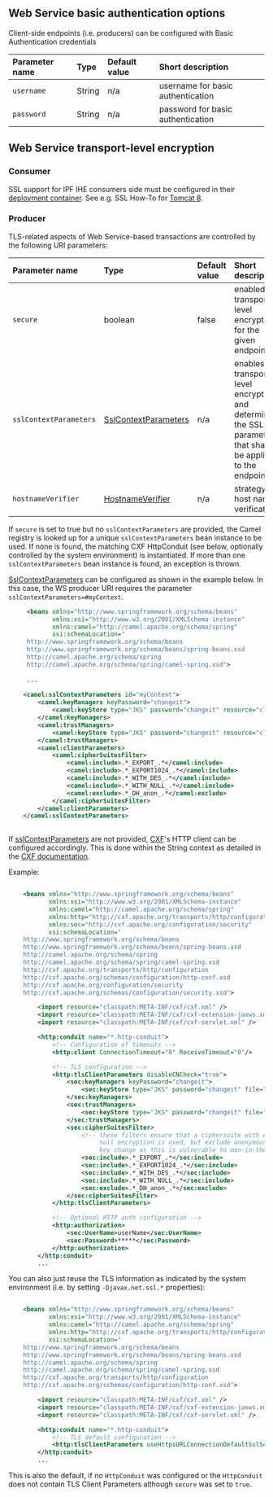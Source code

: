 
## Web Service basic authentication options

Client-side endpoints (i.e. producers) can be configured with Basic Authentication credentials

| Parameter name   | Type       | Default value | Short description                                                                    |
|:-----------------|:-----------|:--------------|:-------------------------------------------------------------------------------------|
| `username`       | String     | n/a           | username for basic authentication
| `password`       | String     | n/a           | password for basic authentication

## Web Service transport-level encryption

### Consumer

SSL support for IPF IHE consumers side must be configured in their [deployment container](deployment.html).
See e.g. SSL How-To for [Tomcat 8](https://tomcat.apache.org/tomcat-8.0-doc/ssl-howto.html).

### Producer

TLS-related aspects of Web Service-based transactions are controlled by the following URI parameters:

| Parameter name         | Type                   | Default value  | Short description
|:-----------------------|:-----------------------|:-------|:---------------------------------------------
| `secure`               | boolean                | false  | enabled transport-level encryption for the given endpoint
| `sslContextParameters` | [SslContextParameters] | n/a    | enables transport-level encryption and determines the SSL parameters that shall be applied to the endpoint
| `hostnameVerifier`     | [HostnameVerifier]     | n/a    | strategy for host name verification

If `secure` is set to true but no `sslContextParameters` are provided, the Camel registry is looked up for 
a unique `sslContextParameters` bean instance to be used. If none is found, the matching CXF HttpConduit (see below, optionally controlled by the system environment) 
is instantiated. If more than one `sslContextParameters` bean instance is found, an exception is thrown.

[SslContextParameters] can be configured as shown in the example below. In this case, the WS producer URI requires 
the parameter `sslContextParameters=#myContext`.

```xml
     <beans xmlns="http://www.springframework.org/schema/beans"
            xmlns:xsi="http://www.w3.org/2001/XMLSchema-instance"
            xmlns:camel="http://camel.apache.org/schema/spring"
            xsi:schemaLocation="
     http://www.springframework.org/schema/beans
     http://www.springframework.org/schema/beans/spring-beans.xsd
     http://camel.apache.org/schema/spring
     http://camel.apache.org/schema/spring/camel-spring.xsd">
     
     ...
     
    <camel:sslContextParameters id="myContext">
        <camel:keyManagers keyPassword="changeit">
            <camel:keyStore type="JKS" password="changeit" resource="client.jks"/>
        </camel:keyManagers>
        <camel:trustManagers>
            <camel:keyStore type="JKS" password="changeit" resource="client.jks"/>
        </camel:trustManagers>
        <camel:clientParameters>
            <camel:cipherSuitesFilter>
                <camel:include>.*_EXPORT_.*</camel:include>
                <camel:include>.*_EXPORT1024_.*</camel:include>
                <camel:include>.*_WITH_DES_.*</camel:include>
                <camel:include>.*_WITH_NULL_.*</camel:include>
                <camel:exclude>.*_DH_anon_.*</camel:exclude>
            </camel:cipherSuitesFilter>
        </camel:clientParameters>
    </camel:sslContextParameters>    
     
 ```

If [sslContextParameters][SslContextParameters] are not provided, [CXF](https://cxf.apache.org)'s HTTP client can be configured accordingly.
This is done within the String context as detailed in the
[CXF documentation](https://cxf.apache.org/docs/client-http-transport-including-ssl-support.html).

Example:

```xml

    <beans xmlns="http://www.springframework.org/schema/beans"
           xmlns:xsi="http://www.w3.org/2001/XMLSchema-instance"
           xmlns:camel="http://camel.apache.org/schema/spring"
           xmlns:http="http://cxf.apache.org/transports/http/configuration"
           xmlns:sec="http://cxf.apache.org/configuration/security"
           xsi:schemaLocation="
    http://www.springframework.org/schema/beans
    http://www.springframework.org/schema/beans/spring-beans.xsd
    http://camel.apache.org/schema/spring
    http://camel.apache.org/schema/spring/camel-spring.xsd
    http://cxf.apache.org/transports/http/configuration
    http://cxf.apache.org/schemas/configuration/http-conf.xsd
    http://cxf.apache.org/configuration/security
    http://cxf.apache.org/schemas/configuration/security.xsd">

        <import resource="classpath:META-INF/cxf/cxf.xml" />
        <import resource="classpath:META-INF/cxf/cxf-extension-jaxws.xml" />
        <import resource="classpath:META-INF/cxf/cxf-servlet.xml" />

        <http:conduit name="*.http-conduit">
            <!-- Configuration of timeouts -->
            <http:client ConnectionTimeout="0" ReceiveTimeout="0"/>

            <!-- TLS configuration -->
            <http:tlsClientParameters disableCNCheck="true">
                <sec:keyManagers keyPassword="changeit">
                    <sec:keyStore type="JKS" password="changeit" file="keystore" />
                </sec:keyManagers>
                <sec:trustManagers>
                    <sec:keyStore type="JKS" password="changeit" file="keystore" />
                </sec:trustManagers>
                <sec:cipherSuitesFilter>
                    <!-- these filters ensure that a ciphersuite with export-suitable or
                         null encryption is used, but exclude anonymous Diffie-Hellman
                         key change as this is vulnerable to man-in-the-middle attacks -->
                    <sec:include>.*_EXPORT_.*</sec:include>
                    <sec:include>.*_EXPORT1024_.*</sec:include>
                    <sec:include>.*_WITH_DES_.*</sec:include>
                    <sec:include>.*_WITH_NULL_.*</sec:include>
                    <sec:exclude>.*_DH_anon_.*</sec:exclude>
                </sec:cipherSuitesFilter>
            </http:tlsClientParameters>

            <!-- Optional HTTP auth configuration -->
            <http:authorization>
                <sec:UserName>userName</sec:UserName>
                <sec:Password>*****</sec:Password>
            </http:authorization>
        </http:conduit>
        ...

```

You can also just reuse the TLS information as indicated by the system environment (i.e. by setting `-Djavax.net.ssl.*` properties):

```xml

    <beans xmlns="http://www.springframework.org/schema/beans"
           xmlns:xsi="http://www.w3.org/2001/XMLSchema-instance"
           xmlns:camel="http://camel.apache.org/schema/spring"
           xmlns:http="http://cxf.apache.org/transports/http/configuration"
           xsi:schemaLocation="
    http://www.springframework.org/schema/beans
    http://www.springframework.org/schema/beans/spring-beans.xsd
    http://camel.apache.org/schema/spring
    http://camel.apache.org/schema/spring/camel-spring.xsd
    http://cxf.apache.org/transports/http/configuration
    http://cxf.apache.org/schemas/configuration/http-conf.xsd">

        <import resource="classpath:META-INF/cxf/cxf.xml" />
        <import resource="classpath:META-INF/cxf/cxf-extension-jaxws.xml" />
        <import resource="classpath:META-INF/cxf/cxf-servlet.xml" />

        <http:conduit name="*.http-conduit">
            <!-- TLS default configuration -->
            <http:tlsClientParameters useHttpsURLConnectionDefaultSslSocketFactory="true"/>
        </http:conduit>
        ...

```

This is also the default, if no `HttpConduit` was configured or the `HttpConduit` does not 
contain TLS Client Parameters although `secure` was set to `true`.


[SSLContextParameters]: https://camel.apache.org/camel-configuration-utilities.html
[HostnameVerifier]: https://docs.oracle.com/javase/8/docs/api/javax/net/ssl/HostnameVerifier.html